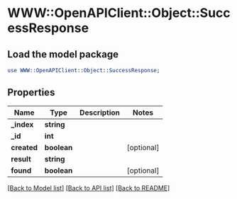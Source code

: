 # WWW::OpenAPIClient::Object::SuccessResponse

## Load the model package
```perl
use WWW::OpenAPIClient::Object::SuccessResponse;
```

## Properties
Name | Type | Description | Notes
------------ | ------------- | ------------- | -------------
**_index** | **string** |  | 
**_id** | **int** |  | 
**created** | **boolean** |  | [optional] 
**result** | **string** |  | 
**found** | **boolean** |  | [optional] 

[[Back to Model list]](../README.md#documentation-for-models) [[Back to API list]](../README.md#documentation-for-api-endpoints) [[Back to README]](../README.md)


